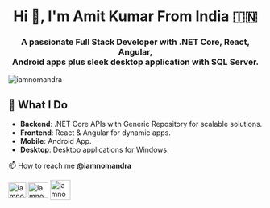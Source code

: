 <h1 align="center">Hi 👋, I'm Amit Kumar From India 🇮🇳</h1>
<h3 align="center">A passionate Full Stack Developer with .NET Core, React, Angular, </br>Android apps plus sleek desktop application with SQL Server.</h3>
<p align="left"> <img src="https://komarev.com/ghpvc/?username=iamnomandra&label=Profile%20views&color=0e75b6&style=flat" alt="iamnomandra" /> </p>
  

## 🔧 What I Do 
- **Backend**: .NET Core APIs with Generic Repository for scalable solutions.
- **Frontend**: React  & Angular for dynamic apps.
- **Mobile**: Android App.
- **Desktop**: Desktop applications for Windows.
 
📫 How to reach me **@iamnomandra** 
<p align="left">
<a href="https://dev.to/iamnomandra" target="blank"><img align="center" src="https://raw.githubusercontent.com/rahuldkjain/github-profile-readme-generator/master/src/images/icons/Social/devto.svg" alt="iamnomandra" height="30" width="35" /></a>   
 <a href="https://www.upwork.com/freelancers/iamnomandra" target="blank"><img align="center" src="https://static-00.iconduck.com/assets.00/upwork-icon-512x512-myk0wgad.png" alt="iamnomandra" height="30" width="40" /></a>
   <a href="mailto:iamnomandra@gmail.com" target="blank"><img align="center" src="https://workspace.google.com/lp/static/images/logo-gmail.png" alt="iamnomandra" height="40" width="40" /></a>  
</p> 
